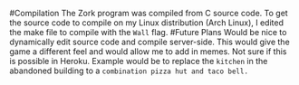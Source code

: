 #Compilation
The Zork program was compiled from C source code. To get the source code to
compile on my Linux distribution (Arch Linux), I edited the make file to compile
with the `Wall` flag.
#Future Plans
Would be nice to dynamically edit source code and compile server-side. This
would give the game a different feel and would allow me to add in memes. Not sure
if this is possible in Heroku. Example would be to replace the `kitchen` in the
abandoned building to a `combination pizza hut and taco bell.` 

